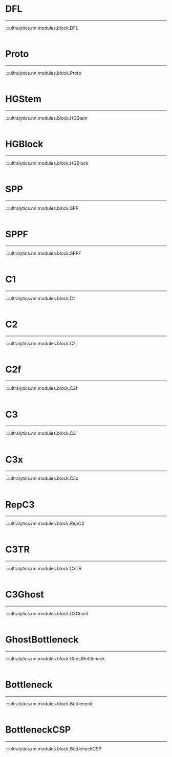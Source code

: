 # DFL
---
:::ultralytics.nn.modules.block.DFL
<br><br>

# Proto
---
:::ultralytics.nn.modules.block.Proto
<br><br>

# HGStem
---
:::ultralytics.nn.modules.block.HGStem
<br><br>

# HGBlock
---
:::ultralytics.nn.modules.block.HGBlock
<br><br>

# SPP
---
:::ultralytics.nn.modules.block.SPP
<br><br>

# SPPF
---
:::ultralytics.nn.modules.block.SPPF
<br><br>

# C1
---
:::ultralytics.nn.modules.block.C1
<br><br>

# C2
---
:::ultralytics.nn.modules.block.C2
<br><br>

# C2f
---
:::ultralytics.nn.modules.block.C2f
<br><br>

# C3
---
:::ultralytics.nn.modules.block.C3
<br><br>

# C3x
---
:::ultralytics.nn.modules.block.C3x
<br><br>

# RepC3
---
:::ultralytics.nn.modules.block.RepC3
<br><br>

# C3TR
---
:::ultralytics.nn.modules.block.C3TR
<br><br>

# C3Ghost
---
:::ultralytics.nn.modules.block.C3Ghost
<br><br>

# GhostBottleneck
---
:::ultralytics.nn.modules.block.GhostBottleneck
<br><br>

# Bottleneck
---
:::ultralytics.nn.modules.block.Bottleneck
<br><br>

# BottleneckCSP
---
:::ultralytics.nn.modules.block.BottleneckCSP
<br><br>
